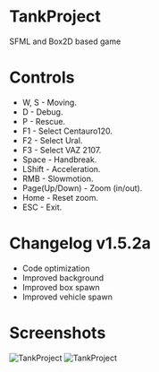 # TankProject
SFML and Box2D based game

# Controls
- W, S - Moving.
- D - Debug.
- P - Rescue.
- F1 - Select Centauro120.
- F2 - Select Ural.
- F3 - Select VAZ 2107.
- Space - Handbreak.
- LShift - Acceleration.
- RMB - Slowmotion.
- Page(Up/Down) - Zoom (in/out).
- Home - Reset zoom.
- ESC - Exit.

# Changelog v1.5.2a
- Code optimization
- Improved background
- Improved box spawn
- Improved vehicle spawn

# Screenshots
![TankProject](https://pp.userapi.com/c849324/v849324741/237ec/upjFzGUulk4.jpg)
![TankProject](https://pp.userapi.com/c849324/v849324741/237f5/KdtRhu-rsbM.jpg)
